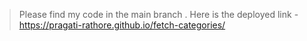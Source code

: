 > Please find my code in the main branch .
> Here is the deployed link - https://pragati-rathore.github.io/fetch-categories/